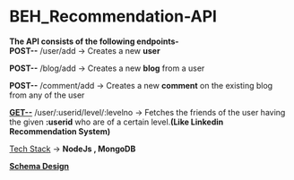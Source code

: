 # BEH_Recommendation-API
**The API consists of the following endpoints-**  
**POST--** /user/add -> Creates a new **user**  

**POST--** /blog/add -> Creates a new **blog** from a user  

**POST--** /comment/add -> Creates a new **comment** on the existing blog from any of the user  

<u>**GET--**</u> /user/:userid/level/:levelno -> Fetches the friends of the user having the given **:userid** who are of a certain level.**(Like Linkedin Recommendation System)**

<u>Tech Stack</u>  -> **NodeJs , MongoDB**  


<u>**Schema Design**</u>
